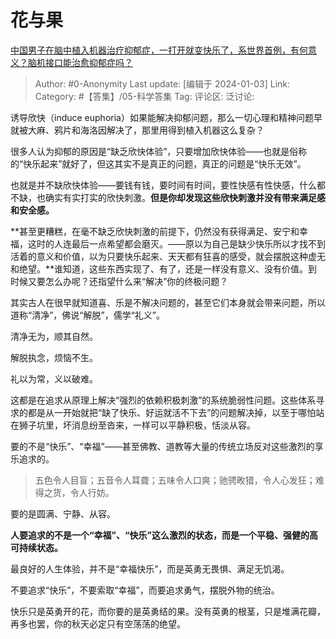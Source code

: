 # 花与果
[中国男子在脑中植入机器治疗抑郁症，一打开就变快乐了，系世界首例，有何意义？脑机接口能治愈抑郁症吗？](https://www.zhihu.com/question/615199168/answer/3347532589)

> Author: #0-Anonymity
> Last update: [编辑于 2024-01-03]
> Link:
> Category: #【答集】/05-科学答集 
> Tag:
> 评论区:
> 泛讨论:

诱导欣快（induce euphoria）如果能解决抑郁问题，那么一切心理和精神问题早就被大麻、鸦片和海洛因解决了，那里用得到植入机器这么复杂？

很多人认为抑郁的原因是“缺乏欣快体验”，只要增加欣快体验——也就是俗称的“快乐起来”就好了，但这其实不是真正的问题，真正的问题是“快乐无效”。

也就是并不缺欣快体验——要钱有钱，要时间有时间，要性快感有性快感，什么都不缺，也确实有实打实的欣快刺激。**但是你却发现这些欣快刺激并没有带来满足感和安全感。**

**甚至更糟糕，在毫不缺乏欣快刺激的前提下，仍然没有获得满足、安宁和幸福，这时的人连最后一点希望都会磨灭。——原以为自己是缺少快乐所以才找不到活着的意义和价值，以为只要快乐起来、天天都有狂喜的感受，就会摆脱这种虚无和绝望。**谁知道，这些东西实现了、有了，还是一样没有意义、没有价值。到时候又要怎么办呢？还指望什么来“解决”你的终极问题？

其实古人在很早就知道喜、乐是不解决问题的，甚至它们本身就会带来问题，所以道称“清净”，佛说“解脱”，儒学“礼义”。

清净无为，顺其自然。

解脱执念，烦恼不生。

礼以为常，义以破难。

这都是在追求从原理上解决“强烈的依赖积极刺激”的系统脆弱性问题。这些体系寻求的都是从一开始就把“缺了快乐、好运就活不下去”的问题解决掉，以至于哪怕站在狮子坑里，坏消息纷至沓来，一样可以平静积极，恬淡从容。

要的不是“快乐”、“幸福”——甚至佛教、道教等大量的传统立场反对这些激烈的享乐追求的。

> 五色令人目盲；五音令人耳聋；五味令人口爽；驰骋畋猎，令人心发狂；难得之货，令人行妨。

要的是圆满、宁静、从容。

**人要追求的不是一个“幸福”、“快乐”这么激烈的状态，而是一个平稳、强健的高可持续状态。**

最良好的人生体验，并不是“幸福快乐”，而是英勇无畏惧、满足无饥渴。

不要追求“快乐”，不要索取“幸福”，而要追求勇气，摆脱外物的统治。

快乐只是英勇开的花，而你要的是英勇结的果。没有英勇的根茎，只是堆满花瓣，再多也罢，你的秋天必定只有空荡荡的绝望。
